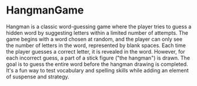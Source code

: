 # HangmanGame
Hangman is a classic word-guessing game where the player tries to guess a hidden word by suggesting letters within a limited number of attempts. The game begins with a word chosen at random, and the player can only see the number of letters in the word, represented by blank spaces. Each time the player guesses a correct letter, it is revealed in the word. However, for each incorrect guess, a part of a stick figure ("the hangman") is drawn. The goal is to guess the entire word before the hangman drawing is completed. It's a fun way to test vocabulary and spelling skills while adding an element of suspense and strategy.
